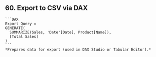 ## 60. **Export to CSV via DAX**  
    ```DAX
    Export Query = 
    GENERATE(
      SUMMARIZE(Sales, 'Date'[Date], Product[Name]),
      [Total Sales]
    )
    ```
    *Prepares data for export (used in DAX Studio or Tabular Editor).*


